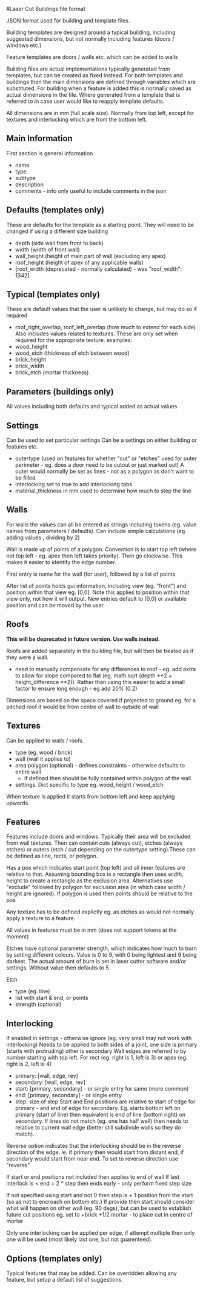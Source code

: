 #Laser Cut Buildings file format

JSON format used for building and template files.

Building templates are designed around a typical building, including suggested dimensions, but not normally including features (doors / windows etc.)

Feature templates are doors / walls etc. which can be added to walls 

Building files are actual implementations typically generated from templates, but can be created as fixed instead. For both templates and buildings then the main dimensions are defined through variables which are substituted. For building when a feature is added this is normally saved as actual dimensions in the file. Where generated from a template that is referred to in case user would like to reapply template defaults.

All dimensions are in mm (full scale size). Normally from top left, except for textures and interlocking which are from the bottom left.

## Main Information
First section is general information 
* name
* type
* subtype
* description
* comments - info only useful to include comments in the json

## Defaults (templates only)
These are defaults for the template as a starting point. They will need to be changed if using a different size building
* depth (side wall from front to back)
* width (width of front wall)
* wall_height (height of main part of wall (excluding any apex)
* roof_height (height of apex of any applicable walls)
* [roof_width (deprecated - normally calculated) - was "roof_width": 1342]

## Typical (templates only)
These are default values that the user is unlikely to change, but may do so if required
* roof_right_overlap, roof_left_overlap (how much to extend for each side)
Also includes values related to textures. These are only set when required for the appropriate texture. examples:
* wood_height
* wood_etch (thickness of etch between wood)
* brick_height 
* brick_width
* brick_etch (mortar thickness)

## Parameters (buildings only)
All values including both defaults and typical
added as actual values

## Settings
Can be used to set particular settings
Can be a settings on either building or features etc.
* outertype (used on features for whether "cut" or "etches" used for outer perimeter - eg. does a door need to be cutout or just marked out)
A outer would normally be set as lines - not as a polygon as don't want to be filled
* interlocking set to true to add interlocking tabs
* material_thickness in mm used to determine how much to step the line


## Walls 

For walls the values can all be entered as strings including tokens (eg. value names from parameters / defaults). Can include simple calculations (eg. adding values , dividing by 2)

Wall is made up of points of a polygon. 
Convention is to start top left (where not top left - eg. apex then left takes priority). Then go clockwise. This makes it easier to identify the edge number.

First entry is name for the wall (for user), followed by a list of points

After list of points holds gui information, including view (eg. "front") and position within that view eg. [0,0]. Note this applies to position within that view only, not how it will output. New entries default to [0,0] or available position and can be moved by the user.


## Roofs

**This will be deprecated in future version. Use walls instead.** 

Roofs are added separately in the building file, but will then be treated as if they were a wall.

* need to manually compensate for any differences to roof - eg. add extra to allow for slope
compared to flat (eg. math.sqrt (depth **2 + height_difference **2)). Rather than using this easier to 
add a small factor to ensure long enough - eg add 20% (0.2)
    
Dimensions are based on the space covered if projected to ground
eg. for a pitched roof it would be from centre of wall to outside of wall


## Textures
Can be applied to walls / roofs.

* type (eg. wood / brick)
* wall (wall it applies to)
* area polygon (optional) - defines constraints - otherwise defaults to entire wall
  - if defined then should be fully contained within polygon of the wall
* settings. Dict specific to type eg. wood_height / wood_etch  

When texture is applied it starts from bottom left and keep applying upwards.


## Features 
Features include doors and windows. Typically their area will be excluded from wall textures.
Then can contain cuts (always cut), etches (always etches) or outers (etch / cut depending on the outertype setting).These can be defined as line, rects, or polygon. 

Has a pos which indicates start point (top left) and all inner features are relative to that. Assuming bounding box is a rectangle then uses width, height to create a rectangle as the exclusion area. Alternatives use "exclude" followed by polygon for exclusion area (in which case width / height are ignored). If polygon is used then points should be relative to the pos

Any texture has to be defined explictly eg. as etches as would not normally apply a texture to a feature.

All values in features must be in mm (does not support tokens at the moment)

Etches have optional parameter strength, which indicates how much to burn by setting different colours. Value is 0 to 9, with 0 being lightest and 9 being darkest. The actual amount of burn is set in laser cutter software and/or settings. Without value then defaults to 5

Etch 
* type (eg. line)
* list with start & end, or points
* strength (optional)



## Interlocking
If enabled in settings - otherwise ignore (eg. very small may not work with interlocking)
Needs to be applied to both sides of a joint, one side is primary (starts with protruding) other is secondary
Wall edges are referred to by number starting with top left.
For rect (eg. right is 1, left is 3) or apex (eg. right is 2, left is 4)
* primary: [wall, edge, rev]
* secondary: [wall, edge, rev]
* start: [primary, secondary] - or single entry for same (more common)
* end: [primary, secondary] - or single entry
* step: size of step
Start and End positions are relative to start of edge for primary - and end of edge for secondary. Eg. starts bottom left on primary (start of line) then equivalent is end of line (bottom right) on secondary. If lines do not match (eg. one has half wall) then needs to relative to current wall edge (better still subdivide walls so they do match).

Reverse option indicates that the interlocking should be in the reverse direction of the edge.
ie. if primary then would start from distant end, if secondary would start from near end. To set to
reverse direction use "reverse"

If start or end positions not included then applies to end of wall
If last interlock is < end + 2 * step then ends early - only perform fixed step size

If not specified using start and not 0 then step is + 1 position from the start (so as not to encroach on bottom etc.)
If provide then start should consider what will happen on other wall (eg. 90 degs), but can be used to establish future cut positions
eg. set to +brick +1/2 mortar - to place cut in centre of mortar

Only one interlocking can be applied per edge, if attempt multiple then only one will be used (most likely last one, but not guarenteed).


## Options (templates only)

Typical features that may be added. Can be overridden allowing any feature, but setup a default list of suggestions.

